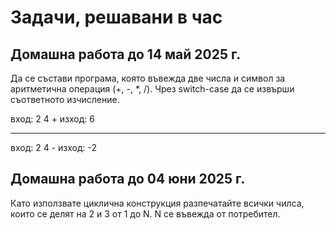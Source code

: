 # Задачи, решавани в час

## Домашна работа до 14 май 2025 г.

Да се състави програма, която въвежда две числа и символ за аритметична операция (+, -, *, /).
 Чрез switch-case да се извърши съответното изчисление.
 
 вход: 2 4 +	изход: 6
 
 ---------------
  вход: 2 4 -	изход: -2


## Домашна работа до 04 юни 2025 г.

Като използвате циклична конструкция разпечатайте всички чилса, които се делят на 2 и 3 от 1 до N. N се въвежда от потребител.


